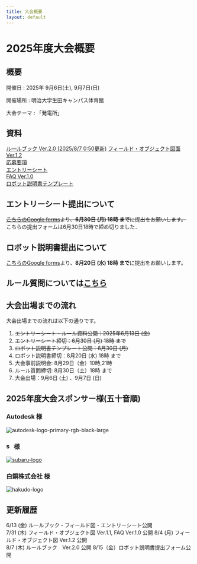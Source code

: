 ```yaml
---
title: 大会概要
layout: default
---
```


# 2025年度大会概要

## 概要

開催日
: 2025年 9月6日(土), 9月7日(日)

開催場所
: 明治大学生田キャンパス体育館

大会テーマ
: 「発電所」



## 資料
[ル―ルブック Ver.2.0 (2025/8/7 0:50更新)](https://github.com/user-attachments/files/21622352/f__rc2025_rulebook_v2.0.pdf)
[フィールド・オブジェクト図面 Ver.1.2](../data/2025/pdf/F3RC2025_field_and_object_v1.2.pdf)  
[応募要項](../data/2025/pdf/F3RC2025_guidelines_0613.pdf)  
[エントリーシート](../data/2025/word/F3RC2025_entry_sheet.docx)  
[FAQ Ver.1.0](https://github.com/user-attachments/files/21524079/f3rc2025_q_a______Ver.1.0.pdf)   
[ロボット説明書テンプレート](../data/2025/word/F3RC2025_ロボット説明書_テンプレート.docx)    

## エントリーシート提出について
 ~~[こちらのGoogle forms](https://docs.google.com/forms/d/e/1FAIpQLSfsNgdpa59WkJlrASkpkNKHpZiLPMr4bVNVft8XPmD8S_Wv0g/viewform?usp=header)より、**6月30日 (月) 18時 まで**に提出をお願いします。~~ 
こちらの提出フォームは6月30日18時で締め切りました．                                           

## ロボット説明書提出について
[こちらのGoogle forms](https://docs.google.com/forms/d/e/1FAIpQLSfFXAhVxrmZmSxfEIvsD1DakjMnxeWHbwbhivoVyGwAybgSSw/viewform?usp=dialog)より、**8月20日 (水) 18時 まで**に提出をお願いします。

## ルール質問については[こちら](https://f3rc-committee.github.io/F3RC2025/2025FAQ.html)

## 大会出場までの流れ
大会出場までの流れは以下の通りです。

1. ~~エントリーシート・ルール資料公開：2025年6月13日 (金)~~
2. ~~エントリーシート締切：6月30日 (月) 18時 まで~~
3. ~~ロボット説明書テンプレート公開：6月30日 (月)~~
4. ロボット説明書締切：8月20日 (水) 18時 まで
5. 大会事前説明会: 8月29日（金）10時,21時
6. ルール質問締切: 8月30日（土）18時 まで
7. 大会出場：9月6日 (土) 、9月7日 (日)

## 2025年度大会スポンサー様(五十音順)

<style>img.company-logo{max-width: min(100%, 35em)}</style>

### Autodesk 様
<img src="https://github.com/F3RC-committee/f3rc-committee.github.io/assets/164468008/783fb6a9-bae4-46f8-a4c4-87e64adb4d75" alt="autodesk-logo-primary-rgb-black-large" class="company-logo">

### <img src="https://github.com/F3RC-committee/f3rc-committee.github.io/assets/101381500/9448899f-318d-4b46-845d-7334b18e3243" alt="subaru-corporate-name-logo" style="height: 1em;"><span style="font-size:0">株式会社SUBARU</span> 様
<a href="https://www.subaru.co.jp/outline/about/aerospace/" target="_blank"><img src="https://github.com/F3RC-committee/f3rc-committee.github.io/assets/101381500/2fec54b9-b4c3-433e-bca6-808efe6f848f" alt="subaru-logo" class="company-logo"></a>

### 白銅株式会社 様
<img alt="hakudo-logo" src="https://github.com/user-attachments/assets/d05d5750-1dba-473f-9521-3ec9d99f3fd4" class="company-logo"/>



## 更新履歴
6/13 (金) ルールブック・フィールド図・エントリーシート公開  
7/31 (木) フィールド・オブジェクト図 Ver.1.1, FAQ Ver.1.0 公開
8/4 (月) フィールド・オブジェクト図 Ver.1.2 公開  
8/7 (木) ルールブック　Ver.2.0 公開
8/15（金）ロボット説明書提出フォーム公開
